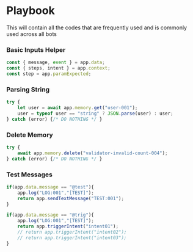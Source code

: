 # Playbook 

This will contain all the codes that are frequently used and is commonly used across all bots

### Basic Inputs Helper
```js
const { message, event } = app.data;
const { steps, intent } = app.context;
const step = app.paramExpected;
```

### Parsing String
```js
try {
    let user = await app.memory.get("user-001");
    user = typeof user == "string" ? JSON.parse(user) : user;
} catch (error) {/* DO NOTHING */ }
```


### Delete Memory
```js
try {
    await app.memory.delete("validator-invalid-count-004");
} catch (error) {/* DO NOTHING */ }
```

### Test Messages
```js
if(app.data.message == "@test"){
    app.log("LOG:001","[TEST]");
    return app.sendTextMessage("TEST:001");
}

if(app.data.message == "@trig"){
    app.log("LOG:001","[TEST]");
    return app.triggerIntent("intent01");
    // return app.triggerIntent("intent02");
    // return app.triggerIntent("intent03");
}
```